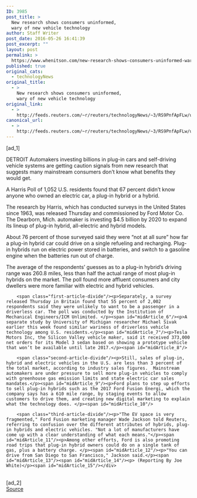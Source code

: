 ```yaml
---
ID: 3985
post_title: >
  New research shows consumers uninformed,
  wary of new vehicle technology
author: Staff Writer
post_date: 2016-05-26 16:41:39
post_excerpt: ""
layout: post
permalink: >
  https://www.whenitson.com/new-research-shows-consumers-uninformed-wary-of-new-vehicle-technology/
published: true
original_cats:
  - technologyNews
original_title:
  - >
    New research shows consumers uninformed,
    wary of new vehicle technology
original_link:
  - >
    http://feeds.reuters.com/~r/reuters/technologyNews/~3/RS9PnfApFLw/us-autos-tech-idUSKCN0YH1NG
canonical_url:
  - >
    http://feeds.reuters.com/~r/reuters/technologyNews/~3/RS9PnfApFLw/us-autos-tech-idUSKCN0YH1NG
---
```

 [ad_1]
<br><div id="articleText">
<span id="midArticle_start"/>

<span id="midArticle_0"/><span class="focusParagraph" readability="4"><p><span class="articleLocation">DETROIT</span> Automakers investing billions in plug-in cars and self-driving vehicle systems are getting caution signals from new research that suggests many mainstream consumers don’t know what benefits they would get.</p></span><span id="midArticle_1"/><p>A Harris Poll of 1,052 U.S. residents found that 67 percent didn’t know anyone who owned an electric car, a plug-in hybrid or a hybrid. </p><span id="midArticle_2"/><p>The research by Harris, which has conducted surveys in the United States since 1963, was released Thursday and commissioned by Ford Motor Co. The Dearborn, Mich. automaker is investing $4.5 billion by 2020 to expand its lineup of plug-in hybrid, all-electric and hybrid models. </p><span id="midArticle_3"/><p>About 76 percent of those surveyed said they were “not at all sure” how far a plug-in hybrid car could drive on a single refueling and recharging. Plug-in hybrids run on electric power stored in batteries, and switch to a gasoline engine when the batteries run out of charge. </p><span id="midArticle_4"/><p>The average of the respondents’ guesses as to a plug-in hybrid’s driving range was 260.8 miles, less than half the actual range of most plug-in hybrids on the market. The poll found more affluent consumers and city dwellers were more familiar with electric and hybrid vehicles. </p><span id="midArticle_5"/>
        
        <span class="first-article-divide"/><p>Separately, a survey released Thursday in Britain found that 55 percent of 2,002 respondents said they were unlikely to want to be a passenger in a driverless car. The poll was conducted by the Institution of Mechanical Engineers/ICM Unlimited. </p><span id="midArticle_6"/><p>A separate study by University of Michigan researcher Michael Sivak earlier this week found similar wariness of driverless vehicle technology among U.S. residents.</p><span id="midArticle_7"/><p>Tesla Motors Inc, the Silicon Valley vehicle maker, said it received 373,000 net orders for its Model 3 sedan based on showing a prototype vehicle that won’t be available until late 2017.</p><span id="midArticle_8"/>
        
        <span class="second-article-divide"/><p>Still, sales of plug-in, hybrid and electric vehicles in the U.S. are less than 3 percent of the total market, according to industry sales figures.  Mainstream automakers are under pressure to sell more plug-in vehicles to comply with greenhouse gas emission limits and state electric car sales mandates.</p><span id="midArticle_9"/><p>Ford plans to step up efforts to sell plug-in hybrids such as the 2017 Ford Fusion Energi, which the company says has a 610 mile range, by staging events to allow customers to drive them, and creating new digital marketing to explain what the technology does. </p><span id="midArticle_10"/>
        
        <span class="third-article-divide"/><p>"The EV space is very fragmented," Ford Fusion marketing manager Wade Jackson told Reuters, referring to confusion over the different attributes of hybrids, plug-in hybrids and electric vehicles. "Not a lot of manufacturers have come up with a clear understanding of what each means."</p><span id="midArticle_11"/><p>Among other efforts, Ford is also promoting road trips that plug-in hybrid owners could do on a single tank of gas, plus a battery charge. </p><span id="midArticle_12"/><p>"You can drive from San Diego to San Francisco," Jackson said.</p><span id="midArticle_13"/><span id="midArticle_14"/><p> (Reporting By Joe White)</p><span id="midArticle_15"/></div>
<br>[ad_2]
<br><a href="http://feeds.reuters.com/~r/reuters/technologyNews/~3/RS9PnfApFLw/us-autos-tech-idUSKCN0YH1NG">Source </a>